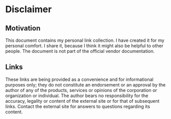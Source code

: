 # Disclaimer
## Motivation
This document contains my personal link collection. I have created it for my personal comfort. I share it, because I think it might also be helpful to other people. The document is not part of the official vendor documentation.
## Links
These links are being provided as a convenience and for informational purposes only; they do not constitute an endorsement or an approval by the author of any of the products, services or opinions of the corporation or organization or individual. The author bears no responsibility for the accuracy, legality or content of the external site or for that of subsequent links. Contact the external site for answers to questions regarding its content.